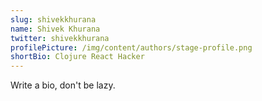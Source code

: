 ```yaml
---
slug: shivekkhurana
name: Shivek Khurana
twitter: shivekkhurana
profilePicture: /img/content/authors/stage-profile.png
shortBio: Clojure React Hacker
---
```

Write a bio, don't be lazy.